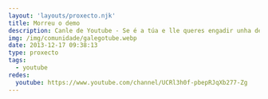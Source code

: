 ```yaml
---
layout: 'layouts/proxecto.njk'
title: Morreu o demo
description: Canle de Youtube - Se é a túa e lle queres engadir unha descripción e etiquetas, ponte en contacto con nós.
img: /img/comunidade/galegotube.webp
date: 2013-12-17 09:38:13
type: proxecto
tags:
  - youtube
redes:
  youtube: https://www.youtube.com/channel/UCRl3h0f-pbepRJqXb277-Zg
---
```


